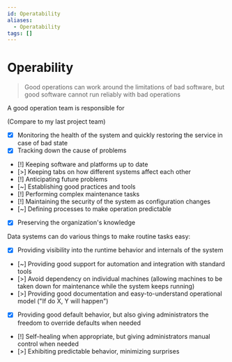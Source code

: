 ```yaml
---
id: Operatability
aliases:
  - Operatability
tags: []
---
```


# Operability

> Good operations can work around the limitations of bad software, but good software cannot run reliably with bad operations

A good operation team is responsible for

(Compare to my last project team)

- [x] Monitoring the health of the system and quickly restoring the service in case of bad state
- [x] Tracking down the cause of problems
- [!] Keeping software and platforms up to date
- [>] Keeping tabs on how different systems affect each other
- [!] Anticipating future problems
- [~] Establishing good practices and tools
- [!] Performing complex maintenance tasks
- [!] Maintaining the security of the system as configuration changes
- [~] Defining processes to make operation predictable
- [x] Preserving the organization's knowledge

Data systems can do various things to make routine tasks easy:

- [x] Providing visibility into the runtime behavior and internals of the system
- [~] Providing good support for automation and integration with standard tools
- [>] Avoid dependency on individual machines (allowing machines to be taken down for maintenance while the system keeps running)
- [>] Providing good documentation and easy-to-understand operational model ("If do X, Y will happen")
- [x] Providing good default behavior, but also giving administrators the freedom to override defaults when needed
- [!] Self-healing when appropriate, but giving administrators manual control when needed
- [>] Exhibiting predictable behavior, minimizing surprises
